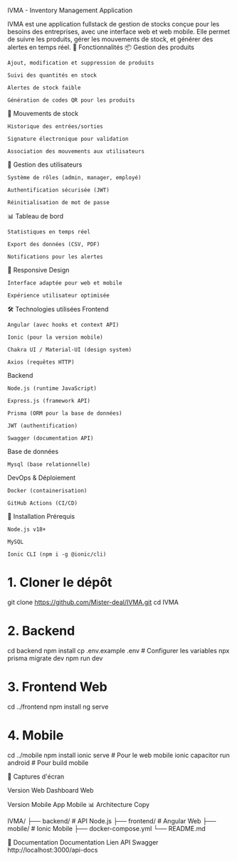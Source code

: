 IVMA - Inventory Management Application

IVMA est une application fullstack de gestion de stocks conçue pour les besoins des entreprises, avec une interface web et web mobile.
Elle permet de suivre les produits, gérer les mouvements de stock, et générer des alertes en temps réel.
📌 Fonctionnalités
📦 Gestion des produits

    Ajout, modification et suppression de produits

    Suivi des quantités en stock

    Alertes de stock faible

    Génération de codes QR pour les produits

🔄 Mouvements de stock

    Historique des entrées/sorties

    Signature électronique pour validation

    Association des mouvements aux utilisateurs

👥 Gestion des utilisateurs

    Système de rôles (admin, manager, employé)

    Authentification sécurisée (JWT)

    Réinitialisation de mot de passe

📊 Tableau de bord

    Statistiques en temps réel

    Export des données (CSV, PDF)

    Notifications pour les alertes

📱 Responsive Design

    Interface adaptée pour web et mobile

    Expérience utilisateur optimisée

🛠️ Technologies utilisées
Frontend

    Angular (avec hooks et context API)

    Ionic (pour la version mobile)

    Chakra UI / Material-UI (design system)

    Axios (requêtes HTTP)

Backend

    Node.js (runtime JavaScript)

    Express.js (framework API)

    Prisma (ORM pour la base de données)

    JWT (authentification)

    Swagger (documentation API)

Base de données

    Mysql (base relationnelle)

DevOps & Déploiement

    Docker (containerisation)

    GitHub Actions (CI/CD)

🚀 Installation
Prérequis

    Node.js v18+

    MySQL 

    Ionic CLI (npm i -g @ionic/cli)

# 1. Cloner le dépôt
git clone https://github.com/Mister-deal/IVMA.git
cd IVMA

# 2. Backend
cd backend
npm install
cp .env.example .env # Configurer les variables
npx prisma migrate dev
npm run dev

# 3. Frontend Web
cd ../frontend
npm install
ng serve

# 4. Mobile
cd ../mobile
npm install
ionic serve # Pour le web mobile
ionic capacitor run android # Pour build mobile

📱 Captures d'écran

Version Web
Dashboard Web

Version Mobile
App Mobile
📊 Architecture
Copy

IVMA/
├── backend/          # API Node.js
├── frontend/         # Angular Web
├── mobile/           # Ionic Mobile
├── docker-compose.yml
└── README.md

📄 Documentation
Documentation	Lien
API Swagger	http://localhost:3000/api-docs


